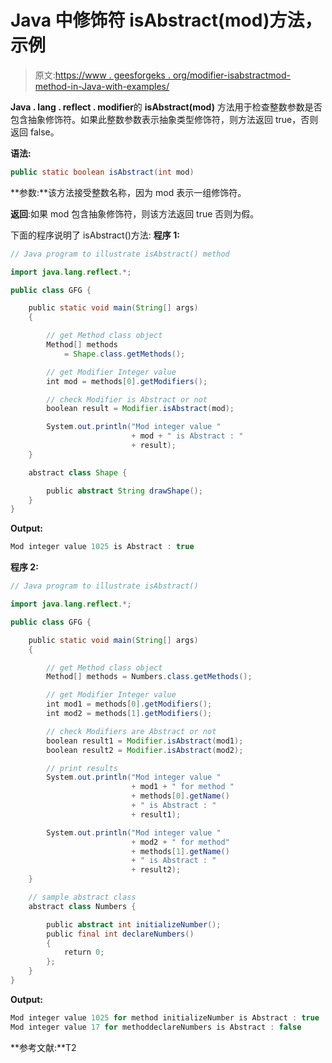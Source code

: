 # Java 中修饰符 isAbstract(mod)方法，示例

> 原文:[https://www . geesforgeks . org/modifier-isabstractmod-method-in-Java-with-examples/](https://www.geeksforgeeks.org/modifier-isabstractmod-method-in-java-with-examples/)

**Java . lang . reflect . modifier**的 **isAbstract(mod)** 方法用于检查整数参数是否包含抽象修饰符。如果此整数参数表示抽象类型修饰符，则方法返回 true，否则返回 false。

**语法:**

```java
public static boolean isAbstract(int mod)

```

**参数:**该方法接受整数名称，因为 mod 表示一组修饰符。

**返回**:如果 mod 包含抽象修饰符，则该方法返回 true 否则为假。

下面的程序说明了 isAbstract()方法:
**程序 1:**

```java
// Java program to illustrate isAbstract() method

import java.lang.reflect.*;

public class GFG {

    public static void main(String[] args)
    {

        // get Method class object
        Method[] methods
            = Shape.class.getMethods();

        // get Modifier Integer value
        int mod = methods[0].getModifiers();

        // check Modifier is Abstract or not
        boolean result = Modifier.isAbstract(mod);

        System.out.println("Mod integer value "
                           + mod + " is Abstract : "
                           + result);
    }

    abstract class Shape {

        public abstract String drawShape();
    }
}
```

**Output:**

```java
Mod integer value 1025 is Abstract : true

```

**程序 2:**

```java
// Java program to illustrate isAbstract()

import java.lang.reflect.*;

public class GFG {

    public static void main(String[] args)
    {

        // get Method class object
        Method[] methods = Numbers.class.getMethods();

        // get Modifier Integer value
        int mod1 = methods[0].getModifiers();
        int mod2 = methods[1].getModifiers();

        // check Modifiers are Abstract or not
        boolean result1 = Modifier.isAbstract(mod1);
        boolean result2 = Modifier.isAbstract(mod2);

        // print results
        System.out.println("Mod integer value "
                           + mod1 + " for method "
                           + methods[0].getName()
                           + " is Abstract : "
                           + result1);

        System.out.println("Mod integer value "
                           + mod2 + " for method"
                           + methods[1].getName()
                           + " is Abstract : "
                           + result2);
    }

    // sample abstract class
    abstract class Numbers {

        public abstract int initializeNumber();
        public final int declareNumbers()
        {
            return 0;
        };
    }
}
```

**Output:**

```java
Mod integer value 1025 for method initializeNumber is Abstract : true
Mod integer value 17 for methoddeclareNumbers is Abstract : false

```

**参考文献:**T2